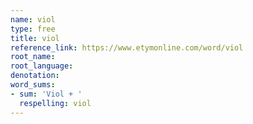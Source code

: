 ```yaml
---
name: viol
type: free
title: viol
reference_link: https://www.etymonline.com/word/viol
root_name: 
root_language: 
denotation: 
word_sums:
- sum: 'Viol + '
  respelling: viol
---
```


